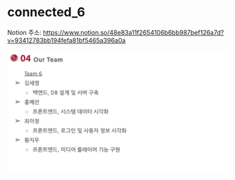 # connected_6

Notion 주소: https://www.notion.so/48e83a11f2654106b6bb987bef126a7d?v=93412783bb194fefa81bf5465a396a0a

<img src="./document/image/Team.png"  width="800"/>
